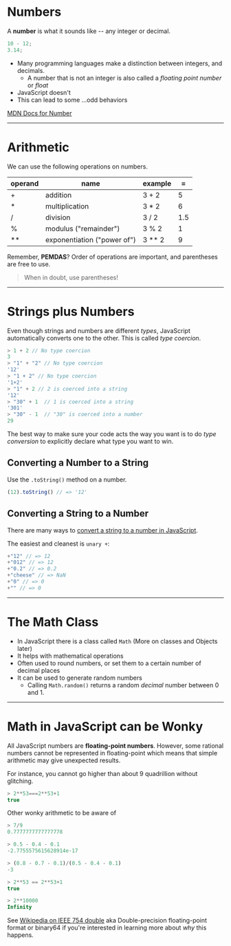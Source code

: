 # Numbers

A **number** is what it sounds like -- any integer or decimal.

```js
10 - 12;
3.14;
```

- Many programming languages make a distinction between integers, and decimals.
  - A number that is not an integer is also called a _floating point number_ or _float_
- JavaScript doesn't
- This can lead to some ...odd behaviors

[MDN Docs for Number](https://developer.mozilla.org/en-US/docs/Web/JavaScript/Reference/Global_Objects/Number)

---

# Arithmetic
We can use the following operations on numbers.

| operand | name                        | example  | =   |
| ------- | --------------------------- | -------- | --- |
| +       | addition                    | 3 + 2    | 5   |
| \*      | multiplication              | 3 \* 2   | 6   |
| /       | division                    | 3 / 2    | 1.5 |
| %       | modulus ("remainder")       | 3 % 2    | 1   |
| \*\*    | exponentiation ("power of") | 3 \*\* 2 | 9   |

Remember, **PEMDAS**? Order of operations are important, and parentheses are free to use.

> When in doubt, use parentheses!

---
# Strings plus Numbers
Even though strings and numbers are different *types*, JavaScript automatically converts one to the other. This is called *type coercion*.

```js
> 1 + 2 // No type coercion
3
> "1" + "2" // No type coercion
'12'
> "1 + 2" // No type coercion
'1+2'
> "1" + 2 // 2 is coerced into a string
'12'
> "30" + 1  // 1 is coerced into a string
'301'
> "30" - 1  // "30" is coerced into a number
29
```
The best way to make sure your code acts the way you want is to do *type conversion* to explicitly declare what type you want to win.

## Converting a Number to a String
Use the `.toString()` method on a number.
```js
(12).toString() // => '12'
```
## Converting a String to a Number
There are many ways to [convert a string to a number in JavaScript](https://coderwall.com/p/5tlhmw/converting-strings-to-number-in-javascript-pitfalls).

The easiest and cleanest is `unary +`:
```js
+"12" // => 12
+"012" // => 12
+"0.2" // => 0.2
+"cheese" // => NaN
+"0" // => 0
+"" // => 0
```
---

# The Math Class

- In JavaScript there is a class called `Math` (More on classes and Objects later)
- It helps with mathematical operations
- Often used to round numbers, or set them to a certain number of decimal places
- It can be used to generate random numbers
    * Calling `Math.random()` returns a random *decimal* number between 0 and 1.

---

# Math in JavaScript can be Wonky
All JavaScript numbers are **floating-point numbers**. However, some rational numbers cannot be represented in floating-point which means that simple arithmetic may give unexpected results.

For instance, you cannot go higher than about 9 quadrillion without glitching.

```js
> 2**53===2**53+1
true
```

Other wonky arithmetic to be aware of
```js
> 7/9 
0.7777777777777778

> 0.5 - 0.4 - 0.1
-2.7755575615628914e-17

> (0.8 - 0.7 - 0.1)/(0.5 - 0.4 - 0.1)
-3

> 2**53 == 2**53+1
true

> 2**10000
Infinity
```
See [Wikipedia on IEEE 754 double](https://en.wikipedia.org/wiki/Double-precision_floating-point_format) aka Double-precision floating-point format or binary64 if you're interested in learning more about *why* this happens.